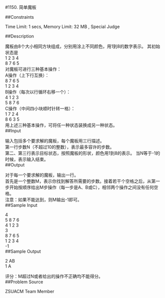 #1150. 简单魔板

##Constraints

Time Limit: 1 secs, Memory Limit: 32 MB , Special Judge

##Description

魔板由8个大小相同方块组成，分别用涂上不同颜色，用1到8的数字表示。
其初始状态是  
1 2 3 4  
8 7 6 5  
对魔板可进行三种基本操作：  
A操作（上下行互换）：  
8 7 6 5  
1 2 3 4  
B操作（每次以行循环右移一个）：  
4 1 2 3  
5 8 7 6  
C操作（中间四小块顺时针转一格）：  
1 7 2 4  
8 6 3 5  
用上述三种基本操作，可将任一种状态装换成另一种状态。  
##Input

输入包括多个要求解的魔板，每个魔板用三行描述。  
第一行步数N（不超过10的整数），表示最多容许的步数。  
第二、第三行表示目标状态，按照魔板的形状，颜色用1到8的表示。 
当N等于-1的时候，表示输入结束。  
##Output

对于每一个要求解的魔板，输出一行。  
首先是一个整数M，表示你找到解答所需要的步数。接着若干个空格之后，从第一步开始按顺序给出M步操作（每一步是A、B或C），相邻两个操作之间没有任何空格。  
注意：如果不能达到，则M输出-1即可。  
##Sample Input

4  
5 8 7 6  
4 1 2 3  
3  
8 7 6 5  
1 2 3 4  
-1  
##Sample Output

2 AB  
1 A

评分：M超过N或者给出的操作不正确均不能得分。  
##Problem Source

ZSUACM Team Member